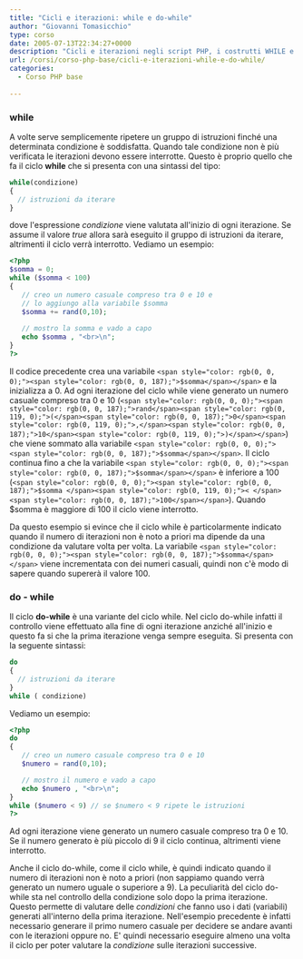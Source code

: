 ```yaml
---
title: "Cicli e iterazioni: while e do-while"
author: "Giovanni Tomasicchio"
type: corso
date: 2005-07-13T22:34:27+0000
description: "Cicli e iterazioni negli script PHP, i costrutti WHILE e DO-WHILE"
url: /corsi/corso-php-base/cicli-e-iterazioni-while-e-do-while/
categories:
  - Corso PHP base
  
---
```

### while

A volte serve semplicemente ripetere un gruppo di istruzioni finché una determinata condizione è soddisfatta. Quando tale condizione non è più verificata le iterazioni devono essere interrotte. Questo è proprio quello che fa il ciclo **while** che si presenta con una sintassi del tipo:

 ```php
while(condizione)
{
   // istruzioni da iterare
}
```

dove l'espressione *condizione* viene valutata all'inizio di ogni iterazione. Se assume il valore *true* allora sarà eseguito il gruppo di istruzioni da iterare, altrimenti il ciclo verrà interrotto. Vediamo un esempio:

 ```php
<?php
$somma = 0;
while ($somma < 100)
{
    // creo un numero casuale compreso tra 0 e 10 e
    // lo aggiungo alla variabile $somma
    $somma += rand(0,10);
    
    // mostro la somma e vado a capo
    echo $somma , "<br>\n";
} 
?>
```

Il codice precedente crea una variabile `<span style="color: rgb(0, 0, 0);"><span style="color: rgb(0, 0, 187);">$somma</span></span>` e la inizializza a 0. Ad ogni iterazione del ciclo while viene generato un numero casuale compreso tra 0 e 10 (`<span style="color: rgb(0, 0, 0);"><span style="color: rgb(0, 0, 187);">rand</span><span style="color: rgb(0, 119, 0);">(</span><span style="color: rgb(0, 0, 187);">0</span><span style="color: rgb(0, 119, 0);">,</span><span style="color: rgb(0, 0, 187);">10</span><span style="color: rgb(0, 119, 0);">)</span></span>`) che viene sommato alla variabile `<span style="color: rgb(0, 0, 0);"><span style="color: rgb(0, 0, 187);">$somma</span></span>`. Il ciclo continua fino a che la variabile `<span style="color: rgb(0, 0, 0);"><span style="color: rgb(0, 0, 187);">$somma</span></span>` è inferiore a 100 (`<span style="color: rgb(0, 0, 0);"><span style="color: rgb(0, 0, 187);">$somma </span><span style="color: rgb(0, 119, 0);">< </span><span style="color: rgb(0, 0, 187);">100</span></span>`). Quando $somma è maggiore di 100 il ciclo viene interrotto.

Da questo esempio si evince che il ciclo while è particolarmente indicato quando il numero di iterazioni non è noto a priori ma dipende da una condizione da valutare volta per volta. La variabile `<span style="color: rgb(0, 0, 0);"><span style="color: rgb(0, 0, 187);">$somma</span></span>` viene incrementata con dei numeri casuali, quindi non c'è modo di sapere quando supererà il valore 100.

### do - while

Il ciclo **do-while** è una variante del ciclo while. Nel ciclo do-while infatti il controllo viene effettuato alla fine di ogni iterazione anziché all'inizio e questo fa si che la prima iterazione venga sempre eseguita. Si presenta con la seguente sintassi:

 ```php
do
{
   // istruzioni da iterare
}
while ( condizione)
```

Vediamo un esempio:

 ```php
<?php
do
{
    // creo un numero casuale compreso tra 0 e 10
    $numero = rand(0,10);

    // mostro il numero e vado a capo
    echo $numero , "<br>\n";
}
while ($numero < 9) // se $numero < 9 ripete le istruzioni 
?>
```

Ad ogni iterazione viene generato un numero casuale compreso tra 0 e 10. Se il numero generato è più piccolo di 9 il ciclo continua, altrimenti viene interrotto.

Anche il ciclo do-while, come il ciclo while, è quindi indicato quando il numero di iterazioni non è noto a priori (non sappiamo quando verrà generato un numero uguale o superiore a 9). La peculiarità del ciclo do-while sta nel controllo della condizione solo dopo la prima iterazione. Questo permette di valutare delle *condizioni* che fanno uso i dati (variabili) generati all'interno della prima iterazione. Nell'esempio precedente è infatti necessario generare il primo numero casuale per decidere se andare avanti con le iterazioni oppure no. E' quindi necessario eseguire almeno una volta il ciclo per poter valutare la *condizione* sulle iterazioni successive.